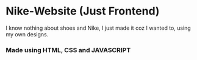# Nike-Website (Just Frontend)
I know nothing about shoes and Nike, I just made it coz I wanted to, using my own designs.
<h3>Made using HTML, CSS and JAVASCRIPT</h3>
